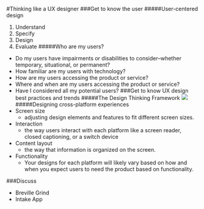 #Thinking like a UX designer
###Get to know the user
#####User-centered design
1. Understand
2. Specify
3. Design
4. Evaluate
#####Who are my users?
- Do my users have impairments or disabilities to consider–whether temporary, situational, or permanent?
- How familiar are my users with technology?
- How are my users accessing the product or service?
- Where and when are my users accessing the product or service?
- Have I considered all my potential users?
###Get to know UX design best practices and trends
#####The Design Thinking Framework
![](https://d3c33hcgiwev3.cloudfront.net/imageAssetProxy.v1/GG-UjxAJTjqvlI8QCc46CA_56b42a56f7534b9d80437b91462f53d8_UX_C1_M2_L2_R1_C-01.png?expiry=1668729600000&hmac=oAL02Qq69RecRYL1C7O3pxh2rAd4dLx2UkkODJw6Hts)
#####Designing cross-platform experiences
- Screen size
  - adjusting design elements and features to fit different screen sizes.
- Interaction
  - the way users interact with each platform like a screen reader, closed captioning, or a switch device
- Content layout
  - the way that information is organized on the screen.
- Functionality
  - Your designs for each platform will likely vary based on how and when you expect users to need the product based on functionality.

###Discuss
- Breville Grind
- Intake App
